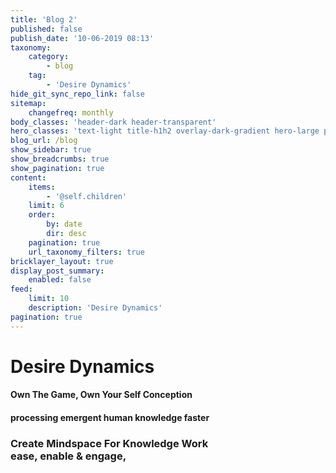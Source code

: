 ```yaml
---
title: 'Blog 2'
published: false
publish_date: '10-06-2019 08:13'
taxonomy:
    category:
        - blog
    tag:
        - 'Desire Dynamics'
hide_git_sync_repo_link: false
sitemap:
    changefreq: monthly
body_classes: 'header-dark header-transparent'
hero_classes: 'text-light title-h1h2 overlay-dark-gradient hero-large parallax'
blog_url: /blog
show_sidebar: true
show_breadcrumbs: true
show_pagination: true
content:
    items:
        - '@self.children'
    limit: 6
    order:
        by: date
        dir: desc
    pagination: true
    url_taxonomy_filters: true
bricklayer_layout: true
display_post_summary:
    enabled: false
feed:
    limit: 10
    description: 'Desire Dynamics'
pagination: true
---
```


# Desire Dynamics
#### Own The Game, Own Your Self Conception
#### processing emergent human knowledge faster
### Create Mindspace For Knowledge Work<br>ease, enable & engage,
